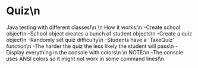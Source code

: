 # Quiz\n
Java testing with different classes!\n
\n
How it works:\n
-Create school object\n
-School object creates a bunch of student objects\n
-Create a quiz object\n
-Randomly set quiz difficulty\n
-Students have a 'TakeQuiz' function\n
-The harder the quiz the less likely the student will pass\n
-Display everything in the console with colors\n
\n
NOTE:\n
-The console uses ANSI colors so it might not work in some command lines!\n
